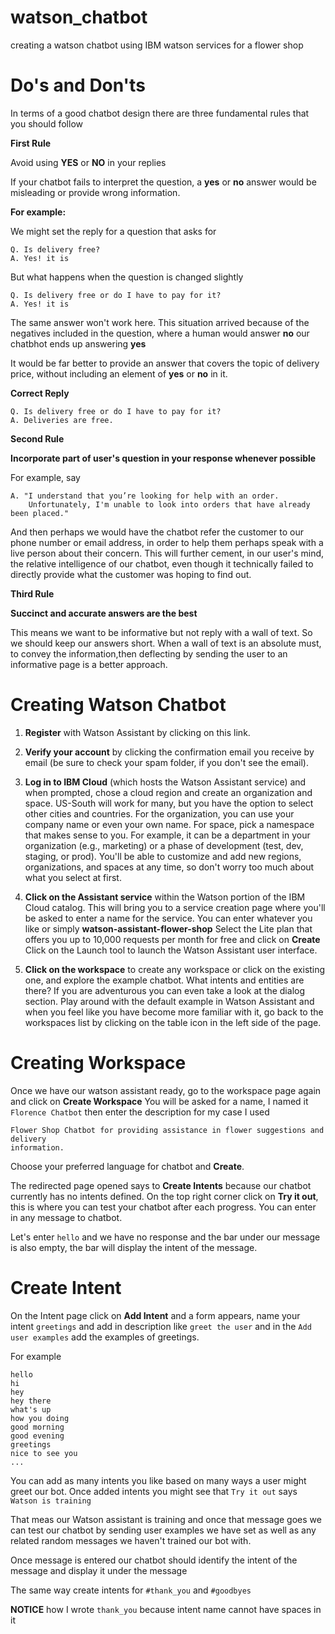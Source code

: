 # watson_chatbot
creating a watson chatbot using IBM watson services for a flower shop

# Do's and Don'ts
In terms of a good chatbot design there are three fundamental rules that you should follow

**First Rule**

Avoid using **YES** or **NO** in your replies

If your chatbot fails to interpret the question, a **yes** or **no** answer would be 
misleading or provide wrong information.

**For example:**

We might set the reply for a question that asks for 

```
Q. Is delivery free?
A. Yes! it is
```

But what happens when the question is changed slightly

```
Q. Is delivery free or do I have to pay for it?
A. Yes! it is
```

The same answer won't work here. This situation arrived because of the negatives included 
in the question, where a human would answer **no** our chatbhot ends up answering **yes**

It would be far better to provide an answer that covers the topic of delivery price, 
without including an element of **yes** or **no** in it.

**Correct Reply**

```
Q. Is delivery free or do I have to pay for it?
A. Deliveries are free.
```

**Second Rule**

**Incorporate part of user's question in your response whenever possible**

For example, say 

```
A. "I understand that you’re looking for help with an order.
	Unfortunately, I'm unable to look into orders that have already been placed."
```
And then perhaps we would have the chatbot refer the customer to our phone number or
email address, in order to help them perhaps speak with a live person about their concern.
This will further cement, in our user's mind, the relative intelligence of our chatbot,
even though it technically failed to directly provide what the customer was hoping to find
out.

**Third Rule**

**Succinct and accurate answers are the best**

This means we want to be informative but not reply with a wall of text. So we should keep 
our answers short. When a wall of text is an absolute must, to convey the information,then 
deflecting by sending the user to an informative page is a better approach.

# Creating Watson Chatbot
1. **Register** with Watson Assistant by clicking on this link.

2. **Verify your account** by clicking the confirmation email you receive by email (be 
sure to check your spam folder, if you don't see the email).

3. **Log in to IBM Cloud** (which hosts the Watson Assistant service) and when prompted, 
chose a cloud region and create an organization and space. US-South will work for many, 
but you have the option to select other cities and countries. For the organization, you 
can use your company name or even your own name. For space, pick a namespace that makes 
sense to you. For example, it can be a department in your organization (e.g., marketing) 
or a phase of development (test, dev, staging, or prod). You'll be able to customize and 
add new regions, organizations, and spaces at any time, so don't worry too much about 
what you select at first.

4. **Click on the Assistant service** within the Watson portion of the IBM Cloud 
catalog. 
This will bring you to a service creation page where you'll be asked to enter a name for 
the service. You can enter whatever you like or simply **watson-assistant-flower-shop**
Select the Lite plan that offers you up to 10,000 requests per month for free and click 
on **Create** Click on the Launch tool to launch the Watson Assistant user interface.

5. **Click on the workspace** to create any workspace or click on the existing one, and 
explore the example chatbot. What intents and entities are there? If you are adventurous 
you can even take a look at the dialog section. Play around with the default example in 
Watson Assistant and when you feel like you have become more familiar with it, go back 
to the workspaces list by clicking on the table icon in the left side of the page.

# Creating Workspace
Once we have our watson assistant ready, go to the workspace page again and click on
**Create Workspace** You will be asked for a name, I named it ```Florence Chatbot```
then enter the description for my case I used 

```
Flower Shop Chatbot for providing assistance in flower suggestions and delivery 
information.
```

Choose your preferred language for chatbot and **Create**.

The redirected page opened says to **Create Intents** because our chatbot currently has
no intents defined. On the top right corner click on **Try it out**, this is where you
can test your chatbot after each progress. You can enter in any message to chatbot.

Let's enter ```hello``` and we have no response and the bar under our message is also
empty, the bar will display the intent of the message.

# Create Intent
On the Intent page click on **Add Intent** and a form appears, name your intent 
```greetings``` and add in description like ```greet the user``` and in the 
```Add user examples``` add the examples of greetings.

For example

```
hello
hi
hey
hey there
what's up
how you doing
good morning
good evening
greetings
nice to see you
...
```

You can add as many intents you like based on many ways a user might greet our bot.
Once added intents you might see that ```Try it out``` says ```Watson is training```

That meas our Watson assistant is training and once that message goes we can test our 
chatbot by sending user examples we have set as well as any related random messages
we haven't trained our bot with.

Once message is entered our chatbot should identify the intent of the message and 
display it under the message

The same way create intents for ```#thank_you``` and ```#goodbyes```

**NOTICE** how I wrote ```thank_you``` because intent name cannot have spaces in it
